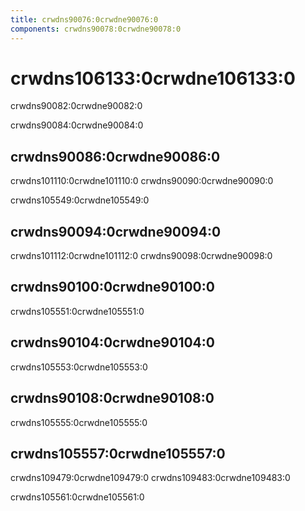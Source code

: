 ```yaml
---
title: crwdns90076:0crwdne90076:0
components: crwdns90078:0crwdne90078:0
---
```


# crwdns106133:0crwdne106133:0

<p class="description">crwdns90082:0crwdne90082:0</p>

crwdns90084:0crwdne90084:0

## crwdns90086:0crwdne90086:0

crwdns101110:0crwdne101110:0 crwdns90090:0crwdne90090:0

crwdns105549:0crwdne105549:0

## crwdns90094:0crwdne90094:0

crwdns101112:0crwdne101112:0 crwdns90098:0crwdne90098:0

## crwdns90100:0crwdne90100:0

crwdns105551:0crwdne105551:0

## crwdns90104:0crwdne90104:0

crwdns105553:0crwdne105553:0

## crwdns90108:0crwdne90108:0

crwdns105555:0crwdne105555:0

## crwdns105557:0crwdne105557:0

crwdns109479:0crwdne109479:0 crwdns109483:0crwdne109483:0

crwdns105561:0crwdne105561:0